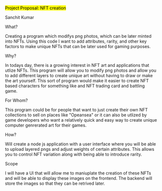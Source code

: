 <mark>Project Proposal: NFT creation</mark>

Sanchit Kumar

What?

Creating a program which modifys png photos, which can be later minted into NFTs. Using this code I want to add attributes, rarity, and other key factors to make unique 
NFTs that can be later used for gaming purposes. 


Why?

In todays day, there is a growing interest in NFT art and applications that utlize NFTs. This program will allow you to modify png photos and allow you to add different layers to create unique art without having to draw or make the art yourself. This sort of program would make it easier to create NFT based characters for something like and NFT trading card and battling game. 


For Whom?

This program could be for people that want to just create their own NFT collections to sell on places like "Opeansea" or it can also be utlized by game developers who want a 
relatively quick and easy way to create unique computer genrerated art for their games. 


How?

Will create a node js application with a user interface where you will be able to upload layered pngs and adjust weights of certain attributes. This allows you to control NFT variation along with being able to introduce rarity. 



Scope

I will have a UI that will allow me to maniuplate the creation of these NFTs and will be able to display these images on the frontend. The backend will store the images 
so that they can be retrived later. 
